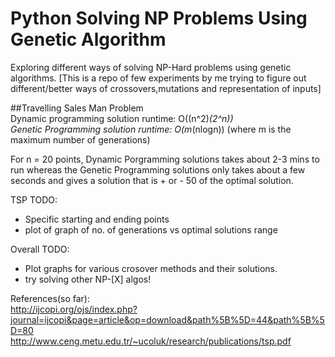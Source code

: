 # Python Solving NP Problems Using Genetic Algorithm

Exploring different ways of solving NP-Hard problems using genetic algorithms.
[This is a repo of few experiments by me trying to figure out different/better ways of crossovers,mutations and representation of inputs]  

##Travelling Sales Man Problem  
Dynamic programming solution runtime: O((n^2)*(2^n))  
Genetic Programming solution runtime: O(m*(nlogn)) (where m is the maximum number of generations)   

For n = 20 points, Dynamic Porgramming solutions takes about 2-3 mins to run whereas the Genetic Programming solutions only takes about a few seconds and gives a solution that is + or - 50 of the optimal solution.

TSP TODO:
- Specific starting and ending points
- plot of graph of no. of generations vs optimal solutions range



Overall TODO:
- Plot graphs for various crosover methods and their solutions.
- try solving other NP-[X] algos!

References(so far):  
http://ijcopi.org/ojs/index.php?journal=ijcopi&page=article&op=download&path%5B%5D=44&path%5B%5D=80  
http://www.ceng.metu.edu.tr/~ucoluk/research/publications/tsp.pdf  
